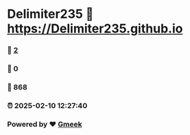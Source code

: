 # Delimiter235 :link: https://Delimiter235.github.io 
### :page_facing_up: [2](https://Delimiter235.github.io/tag.html) 
### :speech_balloon: 0 
### :hibiscus: 868 
### :alarm_clock: 2025-02-10 12:27:40 
### Powered by :heart: [Gmeek](https://github.com/Meekdai/Gmeek)
